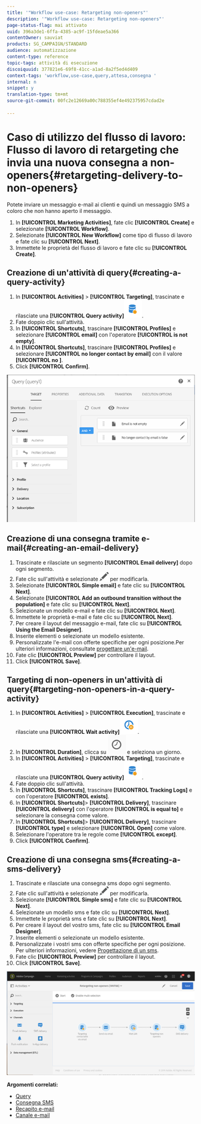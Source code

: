 ```yaml
---
title: '"Workflow use-case: Retargeting non-openers"'
description: '"Workflow use-case: Retargeting non-openers"'
page-status-flag: mai attivato
uuid: 396a3de1-6ffa-4385-ac9f-15fdeae5a366
contentOwner: sauviat
products: SG_CAMPAIGN/STANDARD
audience: automatizzazione
content-type: reference
topic-tags: attività di esecuzione
discoiquuid: 377821e6-69f8-41cc-a1ad-8a2f5ed4d409
context-tags: 'workflow,use-case,query,attesa,consegna '
internal: n
snippet: y
translation-type: tm+mt
source-git-commit: 00fc2e12669a00c788355ef4e492375957cdad2e

---
```



# Caso di utilizzo del flusso di lavoro: Flusso di lavoro di retargeting che invia una nuova consegna a non-openers{#retargeting-delivery-to-non-openers}

Potete inviare un messaggio e-mail ai clienti e quindi un messaggio SMS a coloro che non hanno aperto il messaggio.

1. In **[!UICONTROL Marketing Activities]**, fate clic **[!UICONTROL Create]** e selezionate **[!UICONTROL Workflow]**.
1. Selezionate **[!UICONTROL New Workflow]** come tipo di flusso di lavoro e fate clic su **[!UICONTROL Next]**.
1. Immettete le proprietà del flusso di lavoro e fate clic su **[!UICONTROL Create]**.

## Creazione di un'attività di query{#creating-a-query-activity}

1. In **[!UICONTROL Activities]** &gt; **[!UICONTROL Targeting]**, trascinate e rilasciate una **[!UICONTROL Query activity]**![](assets/query.png).
1. Fate doppio clic sull'attività.
1. In **[!UICONTROL Shortcuts]**, trascinare **[!UICONTROL Profiles]** e selezionare **[!UICONTROL email]** con l'operatore **[!UICONTROL is not empty]**.
1. In **[!UICONTROL Shortcuts]**, trascinare **[!UICONTROL Profiles]** e selezionare **[!UICONTROL no longer contact by email]** con il valore **[!UICONTROL no ]**.
1. Click **[!UICONTROL Confirm]**.

![](assets/wf-complement-query.png)

## Creazione di una consegna tramite e-mail{#creating-an-email-delivery}

1. Trascinate e rilasciate un segmento **[!UICONTROL Email delivery]** dopo ogni segmento.
1. Fate clic sull'attività e selezionate ![](assets/edit_darkgrey-24px.png) per modificarla.
1. Selezionate **[!UICONTROL Simple email]** e fate clic su **[!UICONTROL Next]**.
1. Selezionate **[!UICONTROL Add an outbound transition without the population]** e fate clic su **[!UICONTROL Next]**.
1. Selezionate un modello e-mail e fate clic su **[!UICONTROL Next]**.
1. Immettete le proprietà e-mail e fate clic su **[!UICONTROL Next]**.
1. Per creare il layout del messaggio e-mail, fate clic su **[!UICONTROL Using the Email Designer]**.
1. Inserite elementi o selezionate un modello esistente.
1. Personalizzate l'e-mail con offerte specifiche per ogni posizione.Per ulteriori informazioni, consultate [progettare un'e-mail](../../designing/using/designing-from-scratch.md#designing-an-email-content-from-scratch).
1. Fate clic **[!UICONTROL Preview]** per controllare il layout.
1. Click **[!UICONTROL Save]**.

## Targeting di non-openers in un'attività di query{#targeting-non-openers-in-a-query-activity}

1. In **[!UICONTROL Activities]** &gt; **[!UICONTROL Execution]**, trascinate e rilasciate una **[!UICONTROL Wait activity]**![](assets/wait.png).
1. In **[!UICONTROL Duration]**, clicca su ![](assets/duration-icon.png) e seleziona un giorno.
1. In **[!UICONTROL Activities]** &gt; **[!UICONTROL Targeting]**, trascinate e rilasciate una **[!UICONTROL Query activity]**![](assets/query.png).
1. Fate doppio clic sull'attività.
1. In **[!UICONTROL Shortcuts]**, trascinare **[!UICONTROL Tracking Logs]** e con l'operatore **[!UICONTROL exists]**.
1. In **[!UICONTROL Shortcuts]**&gt; **[!UICONTROL Delivery]**, trascinare **[!UICONTROL delivery]** con l'operatore **[!UICONTROL is equal to]** e selezionare la consegna come valore.
1. In **[!UICONTROL Shortcuts]**&gt; **[!UICONTROL Delivery]**, trascinare **[!UICONTROL type]** e selezionare **[!UICONTROL Open]** come valore.
1. Selezionare l'operatore tra le regole come **[!UICONTROL except]**.
1. Click **[!UICONTROL Confirm]**.

## Creazione di una consegna sms{#creating-a-sms-delivery}

1. Trascinate e rilasciate una consegna sms dopo ogni segmento.
1. Fate clic sull'attività e selezionate ![](assets/edit_darkgrey-24px.png) per modificarla.
1. Selezionate **[!UICONTROL Simple sms]** e fate clic su **[!UICONTROL Next]**.
1. Selezionate un modello sms e fate clic su **[!UICONTROL Next]**.
1. Immettete le proprietà sms e fate clic su **[!UICONTROL Next]**.
1. Per creare il layout del vostro sms, fate clic su **[!UICONTROL Email Designer]**.
1. Inserite elementi o selezionate un modello esistente.
1. Personalizzate i vostri sms con offerte specifiche per ogni posizione.
Per ulteriori informazioni, vedere [Progettazione di un sms](../../channels/using/creating-an-sms-message.md).
1. Fate clic **[!UICONTROL Preview]** per controllare il layout.
1. Click **[!UICONTROL Save]**.

![](assets/wf-retargeting-non-openers.png)

**Argomenti correlati:**

* [Query](../../automating/using/query.md)
* [Consegna SMS](../../automating/using/sms-delivery.md)
* [Recapito e-mail](../../automating/using/email-delivery.md)
* [Canale e-mail](../../channels/using/creating-an-email.md)
